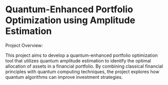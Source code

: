 # Quantum-Enhanced Portfolio Optimization using Amplitude Estimation
Project Overview:

This project aims to develop a quantum-enhanced portfolio optimization tool that utilizes quantum amplitude estimation to identify the optimal allocation of assets in a financial portfolio. By combining classical financial principles with quantum computing techniques, the project explores how quantum algorithms can improve investment strategies.

